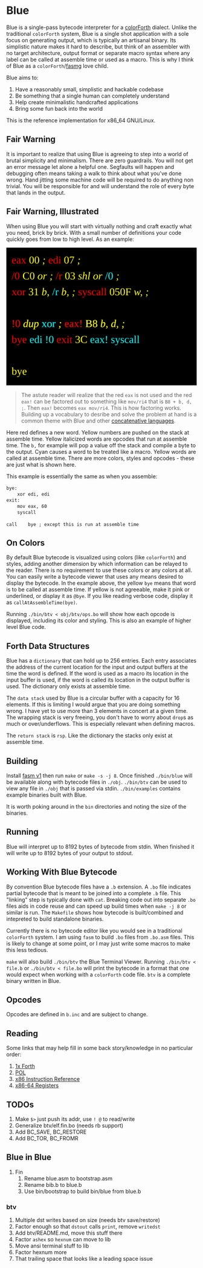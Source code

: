 # Blue

Blue is a single-pass bytecode interpreter for a [colorForth](https://colorforth.github.io/index.html) dialect.
Unlike the traditional `colorForth` system, Blue is a single shot application with a sole focus on generating
output, which is typically an artisanal binary. Its simplistic nature makes it hard to describe, but think of an
assembler with no target architecture, output format or separate macro syntax where any label can be called at
assemble time or used as a macro. This is why I think of Blue as a
`colorForth`/[fasmg](https://flatassembler.net/docs.php?article=fasmg) love child.

Blue aims to:

1. Have a reasonably small, simplistic and hackable codebase
1. Be something that a single human can completely understand
1. Help create minimalistic handcrafted applications
1. Bring some fun back into the world

This is the reference implementation for x86_64 GNU/Linux.

## Fair Warning

It is important to realize that using Blue is agreeing to step into a world of brutal simplicity and minimalism.
There are zero guardrails. You will not get an error message let alone a helpful one. Segfaults will happen and
debugging often means taking a walk to think about what you've done wrong. Hand jitting some machine code will be
required to do anything non trivial. You will be responsible for and will understand the role of every byte that
lands in the output.

## Fair Warning, Illustrated

When using Blue you will start with virtually nothing and craft exactly what you need, brick by brick. With a 
small number of definitions your code quickly goes from low to high level. As an example:

<img src="./fairwarning.svg">

> The astute reader will realize that the red `eax` is not used and the red `eax!` can be factored out to
> something like `mov/ri4` that is `B8 + b, d, ;`. Then `eax!` becomes `eax mov/ri4`. This is how factoring
> works. Building up a vocabulary to desribe and solve the problem at hand is a common theme with Blue and
> other [concatenative languages](https://en.wikipedia.org/wiki/Concatenative_programming_language).

Here red defines a new word. Yellow numbers are pushed on the stack at assemble time. Yellow italicized words are
opcodes that run at assemble time. The `b,` for example will pop a value off the stack and compile a byte to the
output. Cyan causes a word to be treated like a macro. Yellow words are called at assemble time. There are more
colors, styles and opcodes - these are just what is shown here.

This example is essentially the same as when you assemble:

```
bye:
	xor	edi, edi
exit:
	mov	eax, 60
	syscall

call	bye	; except this is run at assemble time
```

## On Colors

By default Blue bytecode is visualized using colors (like `colorForth`) and styles, adding another dimension by
which information can be relayed to the reader. There is no requirement to use these colors or any colors at
all. You can easily write a bytecode viewer that uses any means desired to display the bytecode. In the example
above, the yellow `bye` means that word is to be called at assemble time. If yellow is not agreeable, make it pink
or underlined, or display it as `@bye`. If you like reading verbose code, display it as `callAtAssembleTime(bye)`.

Running `./bin/btv < obj/btv/ops.bo` will show how each opcode is displayed, including its color and styling.
This is also an example of higher level Blue code.

## Forth Data Structures

Blue has a `dictionary` that can hold up to 256 entries. Each entry associates the address of the current location 
for the input and output buffers at the time the word is defined. If the word is used as a macro its location in 
the input buffer is used, if the word is called its location in the output buffer is used. The dictionary only 
exists at assemble time.

The `data stack` used by Blue is a circular buffer with a capacity for 16 elements. If this is limiting I would
argue that you are doing something wrong. I have yet to use more than 3 elements in concert at a given time. The
wrapping stack is very freeing, you don't have to worry about `drop`s as much or over/underflows. This is
especially relevant when defining macros.

The `return stack` is `rsp`. Like the dictionary the stacks only exist at assemble time.

## Building

Install [fasm v1](https://flatassembler.net/) then run `make` or `make -s -j 8`. Once finished `./bin/blue` will be
available along with bytecode files in `./obj`. `./bin/btv` can be used to view any file in `./obj` that is passed
via stdin. `./bin/examples` contains example binaries built with Blue.

It is worth poking around in the `bin` directories and noting the size of the binaries.

## Running

Blue will interpret up to 8192 bytes of bytecode from stdin. When finished it will write up to 8192 bytes of your
output to stdout.

## Working With Blue Bytecode

By convention Blue bytecode files have a `.b` extension. A `.bo` file indicates partial bytecode that is meant to
be joined into a complete `.b` file. This "linking" step is typically done with `cat`. Breaking code out into
separate `.bo` files aids in code reuse and can speed up build times when `make -j 8` or similar is run. The
`Makefile` shows how bytecode is built/combined and intepreted to build standalone binaries.

Currently there is no bytecode editor like you would see in a traditional `colorForth` system. I am using `fasm`
to build `.bo` files from `.bo.asm` files. This is likely to change at some point, or I may just write some macros
to make this less tedious. 

`make` will also build `./bin/btv` the Blue Terminal Viewer. Running `./bin/btv < file.b` or `./bin/btv < file.bo`
will print the bytecode in a format that one would expect when working with a `colorForth` code file. `btv` is a
complete binary written in Blue.

## Opcodes

Opcodes are defined in `b.inc` and are subject to change.

## Reading

Some links that may help fill in some back story/knowledge in no particular order:

1. [1x Forth](https://www.ultratechnology.com/1xforth.htm)
1. [POL](https://colorforth.github.io/POL.htm)
1. [x86 Instruction Reference](https://www.felixcloutier.com/x86/)
1. [x86-64 Registers](https://wiki.osdev.org/CPU_Registers_x86-64)

## TODOs

1. Make `$>` just push its addr, use `! @` to read/write
1. Generalize btv/elf.fin.bo (needs rb support)
1. Add BC_SAVE, BC_RESTORE
1. Add BC_TOR, BC_FROMR

## Blue in Blue

1. Fin
   1. Rename blue.asm to bootstrap.asm
   1. Rename bib.b to blue.b
   1. Use bin/bootstrap to build bin/blue from blue.b

### btv

1. Multiple dst writes based on size (needs btv save/restore)
1. Factor enough so that `dstout` calls `print`, remove `writedst`
1. Add btv/README.md, move this stuff there
1. Factor `ashex` so `hexnum` can move to lib
1. Move ansi terminal stuff to lib
1. Factor hexnum more
1. That trailing space that looks like a leading space issue

